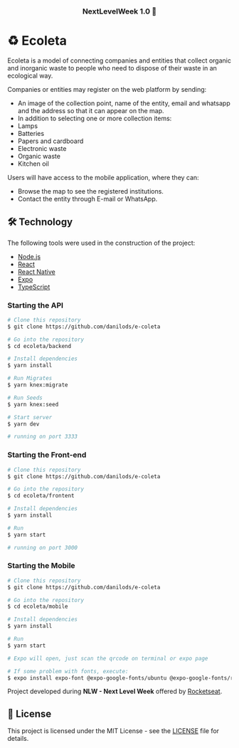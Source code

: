 
<h3 align="center"> 
	 NextLevelWeek 1.0 🚀 
</h3>

# ♻️ Ecoleta 

Ecoleta is a model of connecting companies and entities that collect organic and inorganic waste to people who need to dispose of their waste in an ecological way.

Companies or entities may register on the web platform by sending:

- An image of the collection point, name of the entity, email and whatsapp and the address so that it can appear on the map.
- In addition to selecting one or more collection items:
- Lamps
- Batteries
- Papers and cardboard
- Electronic waste
- Organic waste
- Kitchen oil

Users will have access to the mobile application, where they can:
- Browse the map to see the registered institutions.
- Contact the entity through E-mail or WhatsApp.

## 🛠 Technology

The following tools were used in the construction of the project:

- [Node.js](nodejs)
- [React](reactjs)
- [React Native](rn)
- [Expo](expo)
- [TypeScript](typescript)

### Starting the API

```bash
# Clone this repository
$ git clone https://github.com/danilods/e-coleta

# Go into the repository
$ cd ecoleta/backend

# Install dependencies
$ yarn install

# Run Migrates
$ yarn knex:migrate

# Run Seeds
$ yarn knex:seed

# Start server
$ yarn dev

# running on port 3333
```

### Starting the Front-end

```bash
# Clone this repository
$ git clone https://github.com/danilods/e-coleta

# Go into the repository
$ cd ecoleta/frontent

# Install dependencies
$ yarn install

# Run
$ yarn start

# running on port 3000
```

### Starting the Mobile

```bash
# Clone this repository
$ git clone https://github.com/danilods/e-coleta

# Go into the repository
$ cd ecoleta/mobile

# Install dependencies
$ yarn install

# Run
$ yarn start

# Expo will open, just scan the qrcode on terminal or expo page

# If some problem with fonts, execute:
$ expo install expo-font @expo-google-fonts/ubuntu @expo-google-fonts/roboto

```
Project developed during **NLW - Next Level Week** offered by [Rocketseat](rocketseat.com.br).

## 📝 License

This project is licensed under the MIT License - see the [LICENSE](LICENSE) file for details.

[nodejs]: https://nodejs.org/
[typescript]: https://www.typescriptlang.org/
[expo]: https://expo.io/
[reactjs]: https://reactjs.org
[rn]: https://facebook.github.io/react-native/
[yarn]: https://yarnpkg.com/

